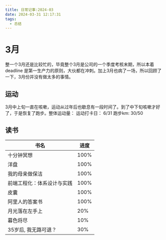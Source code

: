 ```yaml
---
title: 日常记事:2024-03
date: 2024-03-31 12:17:31
tags:
  - 总结
---
```

# 3月
整一个3月还是比较忙的，毕竟整个3月是公司的一个季度考核末期，所以本着deadline 是第一生产力的原则，大伙都在冲刺。加上3月也病了一场，所以回顾了一下，3月份并没有做太多的事情。

## 运动
3月中上旬一直在咳嗽，运动从过年后也歇息有一段时间了。到了中下旬咳嗽才好了，于是恢复了跑步。整体运动量：
运动打卡日： 6/31
跑步km:  30/50

## 读书
| 书名            | 进度   |
| ------------- | ---- |
| 十分钟冥想         | 100% |
| 洋盘            | 100% |
| 我的母亲做保洁       | 100% |
| 前端工程化：体系设计与实践 | 100% |
| 皮囊            | 100% |
| 阿里人的答案书       | 100% |
| 月光落在左手上       | 20%  |
| 暮色将尽          | 10%  |
| 35岁后, 我无路可退？  | 30%  |

